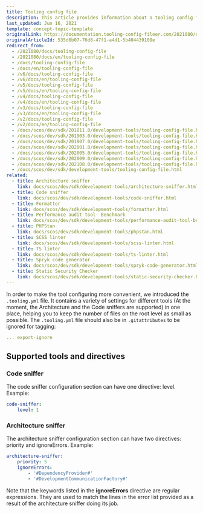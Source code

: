 ```yaml
---
title: Tooling config file
description: This article provides information about a tooling config file that contains settings for supported tools and directives.
last_updated: Jun 16, 2021
template: concept-topic-template
originalLink: https://documentation.tooling-config-fileer.com/2021080/docs/tooling-config-file
originalArticleId: 535d6b07-76d8-47f1-a4d1-5b404439109e
redirect_from:
  - /2021080/docs/tooling-config-file
  - /2021080/docs/en/tooling-config-file
  - /docs/tooling-config-file
  - /docs/en/tooling-config-file
  - /v6/docs/tooling-config-file
  - /v6/docs/en/tooling-config-file
  - /v5/docs/tooling-config-file
  - /v5/docs/en/tooling-config-file
  - /v4/docs/tooling-config-file
  - /v4/docs/en/tooling-config-file
  - /v3/docs/tooling-config-file
  - /v3/docs/en/tooling-config-file
  - /v2/docs/tooling-config-file
  - /v2/docs/en/tooling-config-file
  - /docs/scos/dev/sdk/201811.0/development-tools/tooling-config-file.html
  - /docs/scos/dev/sdk/201903.0/development-tools/tooling-config-file.html
  - /docs/scos/dev/sdk/201907.0/development-tools/tooling-config-file.html
  - /docs/scos/dev/sdk/202001.0/development-tools/tooling-config-file.html
  - /docs/scos/dev/sdk/202005.0/development-tools/tooling-config-file.html
  - /docs/scos/dev/sdk/202009.0/development-tools/tooling-config-file.html
  - /docs/scos/dev/sdk/202108.0/development-tools/tooling-config-file.html
  - /docs/scos/dev/sdk/development-tools/tooling-config-file.html
related:
  - title: Architecture sniffer
    link: docs/scos/dev/sdk/development-tools/architecture-sniffer.html
  - title: Code sniffer
    link: docs/scos/dev/sdk/development-tools/code-sniffer.html
  - title: Formatter
    link: docs/scos/dev/sdk/development-tools/formatter.html
  - title: Performance audit tool- Benchmark
    link: docs/scos/dev/sdk/development-tools/performance-audit-tool-benchmark.html
  - title: PHPStan
    link: docs/scos/dev/sdk/development-tools/phpstan.html
  - title: SCSS linter
    link: docs/scos/dev/sdk/development-tools/scss-linter.html
  - title: TS linter
    link: docs/scos/dev/sdk/development-tools/ts-linter.html
  - title: Spryk code generator
    link: docs/scos/dev/sdk/development-tools/spryk-code-generator.html
  - title: Static Security Checker
    link: docs/scos/dev/sdk/development-tools/static-security-checker.html
---
```


In order to make the tool configuring more convenient, we introduced the `.tooling.yml` file. It contains a variety of settings for different tools (At the moment, the Architecture and the Code sniffers are supported) in one place, helping you to keep the number of files on the root level as small as possible. The `.tooling.yml` file should also be in `.gitattributes` to be ignored for tagging:

```yml
... export-ignore
```

## Supported tools and directives

### Code sniffer

The code sniffer configuration section can have one directive: level. Example:

```yml
code-sniffer:
    level: 1
 ```

 ### Architecture sniffer

The architecture sniffer configuration section can have two directives: priority and ignoreErrors. Example:

```yml
architecture-sniffer:
    priority: 5
    ignoreErrors:
        - '#DependencyProvider#'
        - '#DevelopmentCommunicationFactory#'
```

Note that the keywords listed in the **ignoreErrors** directive are regular expressions. They are used to match the lines in the error list provided as a result of the architecture sniffer doing its job.
